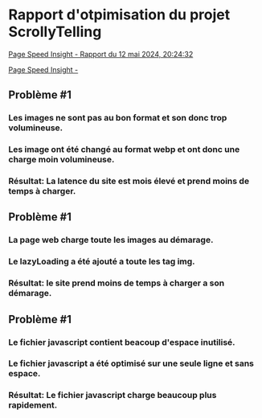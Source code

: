 # Rapport d'otpimisation du projet ScrollyTelling

[Page Speed Insight - Rapport du 12 mai 2024, 20:24:32](https://pagespeed.web.dev/analysis/https-jeremy-tim-momo-com/6t0967kcse?form_factor=mobile)

[Page Speed Insight - ]()

## Problème #1
### Les images ne sont pas au bon format et son donc trop volumineuse.
### Les image ont été changé au format webp et ont donc une charge moin volumineuse.
### Résultat: La latence du site est mois élevé et prend moins de temps à charger.

## Problème #1
### La page web charge toute les images au démarage.
### Le lazyLoading a été ajouté a toute les tag img.
### Résultat: le site prend moins de temps à charger a son démarage.

## Problème #1
### Le fichier javascript contient beacoup d'espace inutilisé.
### Le fichier javascript a été optimisé sur une seule ligne et sans espace.
### Résultat: Le fichier javascript charge beaucoup plus rapidement.

